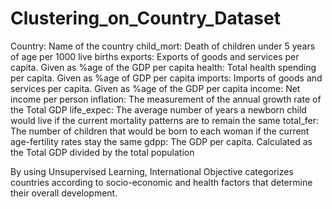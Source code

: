 # Clustering_on_Country_Dataset

Country: Name of the country
child_mort: Death of children under 5 years of age per 1000 live births
exports: Exports of goods and services per capita. Given as %age of the GDP per capita
health: Total health spending per capita. Given as %age of GDP per capita
imports: Imports of goods and services per capita. Given as %age of the GDP per capita
income: Net income per person
inflation: The measurement of the annual growth rate of the Total GDP
life_expec: The average number of years a newborn child would live if the current mortality patterns are to remain the same
total_fer: The number of children that would be born to each woman if the current age-fertility rates stay the same
gdpp: The GDP per capita. Calculated as the Total GDP divided by the total population

By using Unsupervised Learning, International Objective categorizes countries according to socio-economic and health factors that determine their overall development.
